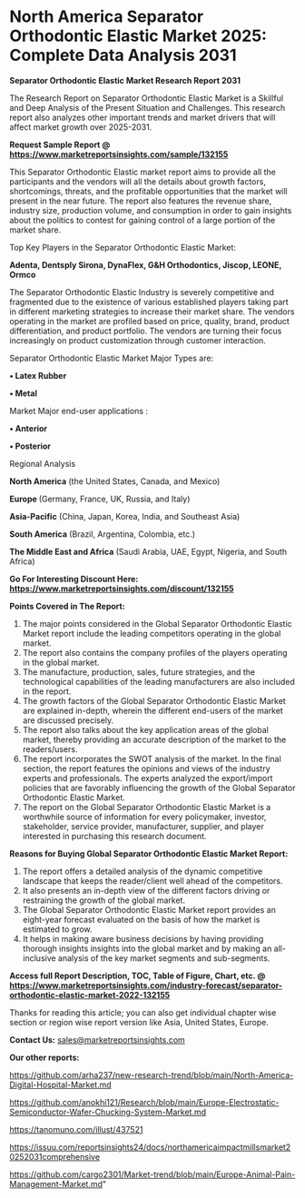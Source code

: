 # North America Separator Orthodontic Elastic Market 2025: Complete Data Analysis 2031

<strong>Separator Orthodontic Elastic Market Research Report 2031</strong>

The Research Report on Separator Orthodontic Elastic Market is a Skillful and Deep Analysis of the Present Situation and Challenges. This research report also analyzes other important trends and market drivers that will affect market growth over 2025-2031.

<strong>Request Sample Report @ <a href=https://www.marketreportsinsights.com/sample/132155>https://www.marketreportsinsights.com/sample/132155</a></strong>

This Separator Orthodontic Elastic market report aims to provide all the participants and the vendors will all the details about growth factors, shortcomings, threats, and the profitable opportunities that the market will present in the near future. The report also features the revenue share, industry size, production volume, and consumption in order to gain insights about the politics to contest for gaining control of a large portion of the market share.

Top Key Players in the Separator Orthodontic Elastic Market:

<strong>Adenta, Dentsply Sirona, DynaFlex, G&H Orthodontics, Jiscop, LEONE, Ormco</strong>

The Separator Orthodontic Elastic Industry is severely competitive and fragmented due to the existence of various established players taking part in different marketing strategies to increase their market share. The vendors operating in the market are profiled based on price, quality, brand, product differentiation, and product portfolio. The vendors are turning their focus increasingly on product customization through customer interaction.

Separator Orthodontic Elastic Market Major Types are:

<strong>• Latex Rubber

• Metal</strong>

Market Major end-user applications :

<strong>• Anterior

• Posterior</strong>

Regional Analysis

</u><strong><b>North America</b></strong> (the United States, Canada, and Mexico)

<strong><b>Europe </b></strong>(Germany, France, UK, Russia, and Italy)

<strong><b>Asia-Pacific</b></strong> (China, Japan, Korea, India, and Southeast Asia)

<strong><b>South America</b></strong> (Brazil, Argentina, Colombia, etc.)

<strong><b>The Middle East and Africa</b></strong> (Saudi Arabia, UAE, Egypt, Nigeria, and South Africa)

<strong>Go For Interesting Discount Here: <a href=https://www.marketreportsinsights.com/discount/132155>https://www.marketreportsinsights.com/discount/132155</a></strong>

<strong>Points Covered in The Report:</strong>
<ol>
  <li>The major points considered in the Global Separator Orthodontic Elastic Market report include the leading competitors operating in the global market.</li>
  <li>The report also contains the company profiles of the players operating in the global market.</li>
  <li>The manufacture, production, sales, future strategies, and the technological capabilities of the leading manufacturers are also included in the report.</li>
  <li>The growth factors of the Global Separator Orthodontic Elastic Market are explained in-depth, wherein the different end-users of the market are discussed precisely.</li>
  <li>The report also talks about the key application areas of the global market, thereby providing an accurate description of the market to the readers/users.</li>
  <li>The report incorporates the SWOT analysis of the market. In the final section, the report features the opinions and views of the industry experts and professionals. The experts analyzed the export/import policies that are favorably influencing the growth of the Global Separator Orthodontic Elastic Market.</li>
  <li>The report on the Global Separator Orthodontic Elastic Market is a worthwhile source of information for every policymaker, investor, stakeholder, service provider, manufacturer, supplier, and player interested in purchasing this research document.</li>
</ol>
<strong>Reasons for Buying Global Separator Orthodontic Elastic Market Report:</strong>

<ol>
  <li>The report offers a detailed analysis of the dynamic competitive landscape that keeps the reader/client well ahead of the competitors.</li>
  <li>It also presents an in-depth view of the different factors driving or restraining the growth of the global market.</li>
  <li>The Global Separator Orthodontic Elastic Market report provides an eight-year forecast evaluated on the basis of how the market is estimated to grow.</li>
  <li>It helps in making aware business decisions by having providing thorough insights insights into the global market and by making an all-inclusive analysis of the key market segments and sub-segments.</li>
</ol>
<strong>Access full Report Description, TOC, Table of Figure, Chart, etc. @ <a href=https://www.marketreportsinsights.com/industry-forecast/separator-orthodontic-elastic-market-2022-132155>https://www.marketreportsinsights.com/industry-forecast/separator-orthodontic-elastic-market-2022-132155</a></strong>


Thanks for reading this article; you can also get individual chapter wise section or region wise report version like Asia, United States, Europe.

<strong>Contact Us:</strong>
sales@marketreportsinsights.com

<strong>Our other reports:</strong>

<a href=https://github.com/arha237/new-research-trend/blob/main/North-America-Digital-Hospital-Market.md>https://github.com/arha237/new-research-trend/blob/main/North-America-Digital-Hospital-Market.md</a>

<a href=https://github.com/anokhi121/Research/blob/main/Europe-Electrostatic-Semiconductor-Wafer-Chucking-System-Market.md>https://github.com/anokhi121/Research/blob/main/Europe-Electrostatic-Semiconductor-Wafer-Chucking-System-Market.md</a>

<a href=https://tanomuno.com/illust/437521>https://tanomuno.com/illust/437521</a>

<a href=https://issuu.com/reportsinsights24/docs/northamericaimpactmillsmarket20252031comprehensive>https://issuu.com/reportsinsights24/docs/northamericaimpactmillsmarket20252031comprehensive</a>

<a href=https://github.com/cargo2301/Market-trend/blob/main/Europe-Animal-Pain-Management-Market.md>https://github.com/cargo2301/Market-trend/blob/main/Europe-Animal-Pain-Management-Market.md</a>"
